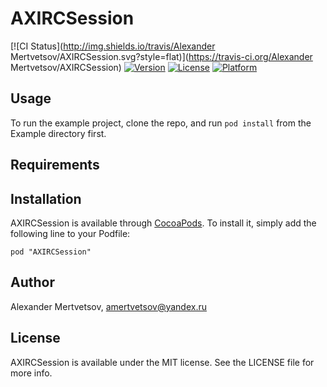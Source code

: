 # AXIRCSession

[![CI Status](http://img.shields.io/travis/Alexander Mertvetsov/AXIRCSession.svg?style=flat)](https://travis-ci.org/Alexander Mertvetsov/AXIRCSession)
[![Version](https://img.shields.io/cocoapods/v/AXIRCSession.svg?style=flat)](http://cocoadocs.org/docsets/AXIRCSession)
[![License](https://img.shields.io/cocoapods/l/AXIRCSession.svg?style=flat)](http://cocoadocs.org/docsets/AXIRCSession)
[![Platform](https://img.shields.io/cocoapods/p/AXIRCSession.svg?style=flat)](http://cocoadocs.org/docsets/AXIRCSession)

## Usage

To run the example project, clone the repo, and run `pod install` from the Example directory first.

## Requirements

## Installation

AXIRCSession is available through [CocoaPods](http://cocoapods.org). To install
it, simply add the following line to your Podfile:

    pod "AXIRCSession"

## Author

Alexander Mertvetsov, amertvetsov@yandex.ru

## License

AXIRCSession is available under the MIT license. See the LICENSE file for more info.


